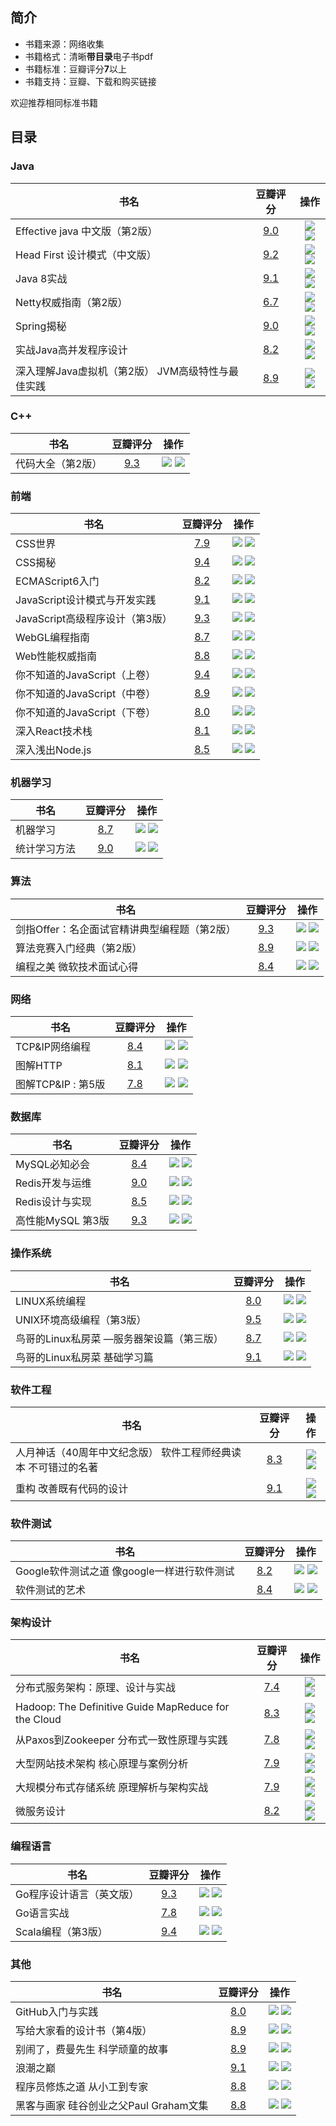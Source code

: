 
## 简介

- 书籍来源：网络收集
- 书籍格式：清晰**带目录**电子书pdf
- 书籍标准：豆瓣评分**7**以上
- 书籍支持：豆瓣、下载和购买链接

欢迎推荐相同标准书籍

## 目录

### Java

|书名|豆瓣评分|操作|
|---|:-:|:-:|
|Effective java 中文版（第2版）|[9.0](https://book.douban.com/subject/3360807/)|[![](https://raw.githubusercontent.com/guanpengchn/aaron.books/master/.helper/download.png)](https://github.com/guanpengchn/aaron.books/raw/master/Java/Effective%20java%20%E4%B8%AD%E6%96%87%E7%89%88%EF%BC%88%E7%AC%AC2%E7%89%88%EF%BC%89.pdf) [![](https://raw.githubusercontent.com/guanpengchn/aaron.books/master/.helper/buycar.png)](http://search.dangdang.com/?key=Effective%20java%20%E4%B8%AD%E6%96%87%E7%89%88%EF%BC%88%E7%AC%AC2%E7%89%88%EF%BC%89&act=input)|
|Head First 设计模式（中文版）|[9.2](https://book.douban.com/subject/2243615/)|[![](https://raw.githubusercontent.com/guanpengchn/aaron.books/master/.helper/download.png)](https://github.com/guanpengchn/aaron.books/raw/master/Java/Head%20First%20%E8%AE%BE%E8%AE%A1%E6%A8%A1%E5%BC%8F%EF%BC%88%E4%B8%AD%E6%96%87%E7%89%88%EF%BC%89.pdf) [![](https://raw.githubusercontent.com/guanpengchn/aaron.books/master/.helper/buycar.png)](http://search.dangdang.com/?key=Head%20First%20%E8%AE%BE%E8%AE%A1%E6%A8%A1%E5%BC%8F%EF%BC%88%E4%B8%AD%E6%96%87%E7%89%88%EF%BC%89&act=input)|
|Java 8实战|[9.1](https://book.douban.com/subject/26772632/)|[![](https://raw.githubusercontent.com/guanpengchn/aaron.books/master/.helper/download.png)](https://github.com/guanpengchn/aaron.books/raw/master/Java/Java%208%E5%AE%9E%E6%88%98.pdf) [![](https://raw.githubusercontent.com/guanpengchn/aaron.books/master/.helper/buycar.png)](http://search.dangdang.com/?key=Java%208%E5%AE%9E%E6%88%98&act=input)|
|Netty权威指南（第2版）|[6.7](https://book.douban.com/subject/26373138/)|[![](https://raw.githubusercontent.com/guanpengchn/aaron.books/master/.helper/download.png)](https://github.com/guanpengchn/aaron.books/raw/master/Java/Netty%E6%9D%83%E5%A8%81%E6%8C%87%E5%8D%97%EF%BC%88%E7%AC%AC2%E7%89%88%EF%BC%89.pdf) [![](https://raw.githubusercontent.com/guanpengchn/aaron.books/master/.helper/buycar.png)](http://search.dangdang.com/?key=Netty%E6%9D%83%E5%A8%81%E6%8C%87%E5%8D%97%EF%BC%88%E7%AC%AC2%E7%89%88%EF%BC%89&act=input)|
|Spring揭秘|[9.0](https://book.douban.com/subject/3897837/)|[![](https://raw.githubusercontent.com/guanpengchn/aaron.books/master/.helper/download.png)](https://github.com/guanpengchn/aaron.books/raw/master/Java/Spring%E6%8F%AD%E7%A7%98.pdf) [![](https://raw.githubusercontent.com/guanpengchn/aaron.books/master/.helper/buycar.png)](http://search.dangdang.com/?key=Spring%E6%8F%AD%E7%A7%98&act=input)|
|实战Java高并发程序设计|[8.2](https://book.douban.com/subject/26663605/)|[![](https://raw.githubusercontent.com/guanpengchn/aaron.books/master/.helper/download.png)](https://github.com/guanpengchn/aaron.books/raw/master/Java/%E5%AE%9E%E6%88%98Java%E9%AB%98%E5%B9%B6%E5%8F%91%E7%A8%8B%E5%BA%8F%E8%AE%BE%E8%AE%A1.pdf) [![](https://raw.githubusercontent.com/guanpengchn/aaron.books/master/.helper/buycar.png)](http://search.dangdang.com/?key=%E5%AE%9E%E6%88%98Java%E9%AB%98%E5%B9%B6%E5%8F%91%E7%A8%8B%E5%BA%8F%E8%AE%BE%E8%AE%A1&act=input)|
|深入理解Java虚拟机（第2版） JVM高级特性与最佳实践|[8.9](https://book.douban.com/subject/24722612/)|[![](https://raw.githubusercontent.com/guanpengchn/aaron.books/master/.helper/download.png)](https://github.com/guanpengchn/aaron.books/raw/master/Java/%E6%B7%B1%E5%85%A5%E7%90%86%E8%A7%A3Java%E8%99%9A%E6%8B%9F%E6%9C%BA%EF%BC%88%E7%AC%AC2%E7%89%88%EF%BC%89%20JVM%E9%AB%98%E7%BA%A7%E7%89%B9%E6%80%A7%E4%B8%8E%E6%9C%80%E4%BD%B3%E5%AE%9E%E8%B7%B5.pdf) [![](https://raw.githubusercontent.com/guanpengchn/aaron.books/master/.helper/buycar.png)](http://search.dangdang.com/?key=%E6%B7%B1%E5%85%A5%E7%90%86%E8%A7%A3Java%E8%99%9A%E6%8B%9F%E6%9C%BA%EF%BC%88%E7%AC%AC2%E7%89%88%EF%BC%89%20JVM%E9%AB%98%E7%BA%A7%E7%89%B9%E6%80%A7%E4%B8%8E%E6%9C%80%E4%BD%B3%E5%AE%9E%E8%B7%B5&act=input)|

### C++

|书名|豆瓣评分|操作|
|---|:-:|:-:|
|代码大全（第2版）|[9.3](https://book.douban.com/subject/1477390/)|[![](https://raw.githubusercontent.com/guanpengchn/aaron.books/master/.helper/download.png)](https://github.com/guanpengchn/aaron.books/raw/master/C++/%E4%BB%A3%E7%A0%81%E5%A4%A7%E5%85%A8%EF%BC%88%E7%AC%AC2%E7%89%88%EF%BC%89.pdf) [![](https://raw.githubusercontent.com/guanpengchn/aaron.books/master/.helper/buycar.png)](http://search.dangdang.com/?key=%E4%BB%A3%E7%A0%81%E5%A4%A7%E5%85%A8%EF%BC%88%E7%AC%AC2%E7%89%88%EF%BC%89&act=input)|

### 前端

|书名|豆瓣评分|操作|
|---|:-:|:-:|
|CSS世界|[7.9](https://book.douban.com/subject/27615777/)|[![](https://raw.githubusercontent.com/guanpengchn/aaron.books/master/.helper/download.png)](https://github.com/guanpengchn/aaron.books/raw/master/%E5%89%8D%E7%AB%AF/CSS%E4%B8%96%E7%95%8C.pdf) [![](https://raw.githubusercontent.com/guanpengchn/aaron.books/master/.helper/buycar.png)](http://search.dangdang.com/?key=CSS%E4%B8%96%E7%95%8C&act=input)|
|CSS揭秘|[9.4](https://book.douban.com/subject/26745943/)|[![](https://raw.githubusercontent.com/guanpengchn/aaron.books/master/.helper/download.png)](https://github.com/guanpengchn/aaron.books/raw/master/%E5%89%8D%E7%AB%AF/CSS%E6%8F%AD%E7%A7%98.pdf) [![](https://raw.githubusercontent.com/guanpengchn/aaron.books/master/.helper/buycar.png)](http://search.dangdang.com/?key=CSS%E6%8F%AD%E7%A7%98&act=input)|
|ECMAScript6入门|[8.2](https://book.douban.com/subject/25966265/)|[![](https://raw.githubusercontent.com/guanpengchn/aaron.books/master/.helper/download.png)](https://github.com/guanpengchn/aaron.books/raw/master/%E5%89%8D%E7%AB%AF/ECMAScript6%E5%85%A5%E9%97%A8.pdf) [![](https://raw.githubusercontent.com/guanpengchn/aaron.books/master/.helper/buycar.png)](http://search.dangdang.com/?key=ECMAScript6%E5%85%A5%E9%97%A8&act=input)|
|JavaScript设计模式与开发实践|[9.1](https://book.douban.com/subject/26382780/)|[![](https://raw.githubusercontent.com/guanpengchn/aaron.books/master/.helper/download.png)](https://github.com/guanpengchn/aaron.books/raw/master/%E5%89%8D%E7%AB%AF/JavaScript%E8%AE%BE%E8%AE%A1%E6%A8%A1%E5%BC%8F%E4%B8%8E%E5%BC%80%E5%8F%91%E5%AE%9E%E8%B7%B5.pdf) [![](https://raw.githubusercontent.com/guanpengchn/aaron.books/master/.helper/buycar.png)](http://search.dangdang.com/?key=JavaScript%E8%AE%BE%E8%AE%A1%E6%A8%A1%E5%BC%8F%E4%B8%8E%E5%BC%80%E5%8F%91%E5%AE%9E%E8%B7%B5&act=input)|
|JavaScript高级程序设计（第3版）|[9.3](https://book.douban.com/subject/10546125/)|[![](https://raw.githubusercontent.com/guanpengchn/aaron.books/master/.helper/download.png)](https://github.com/guanpengchn/aaron.books/raw/master/%E5%89%8D%E7%AB%AF/JavaScript%E9%AB%98%E7%BA%A7%E7%A8%8B%E5%BA%8F%E8%AE%BE%E8%AE%A1%EF%BC%88%E7%AC%AC3%E7%89%88%EF%BC%89.pdf) [![](https://raw.githubusercontent.com/guanpengchn/aaron.books/master/.helper/buycar.png)](http://search.dangdang.com/?key=JavaScript%E9%AB%98%E7%BA%A7%E7%A8%8B%E5%BA%8F%E8%AE%BE%E8%AE%A1%EF%BC%88%E7%AC%AC3%E7%89%88%EF%BC%89&act=input)|
|WebGL编程指南|[8.7](https://book.douban.com/subject/25909351/)|[![](https://raw.githubusercontent.com/guanpengchn/aaron.books/master/.helper/download.png)](https://github.com/guanpengchn/aaron.books/raw/master/%E5%89%8D%E7%AB%AF/WebGL%E7%BC%96%E7%A8%8B%E6%8C%87%E5%8D%97.pdf) [![](https://raw.githubusercontent.com/guanpengchn/aaron.books/master/.helper/buycar.png)](http://search.dangdang.com/?key=WebGL%E7%BC%96%E7%A8%8B%E6%8C%87%E5%8D%97&act=input)|
|Web性能权威指南|[8.8](https://book.douban.com/subject/25856314/)|[![](https://raw.githubusercontent.com/guanpengchn/aaron.books/master/.helper/download.png)](https://github.com/guanpengchn/aaron.books/raw/master/%E5%89%8D%E7%AB%AF/Web%E6%80%A7%E8%83%BD%E6%9D%83%E5%A8%81%E6%8C%87%E5%8D%97.pdf) [![](https://raw.githubusercontent.com/guanpengchn/aaron.books/master/.helper/buycar.png)](http://search.dangdang.com/?key=Web%E6%80%A7%E8%83%BD%E6%9D%83%E5%A8%81%E6%8C%87%E5%8D%97&act=input)|
|你不知道的JavaScript（上卷）|[9.4](https://book.douban.com/subject/26351021/)|[![](https://raw.githubusercontent.com/guanpengchn/aaron.books/master/.helper/download.png)](https://github.com/guanpengchn/aaron.books/raw/master/%E5%89%8D%E7%AB%AF/%E4%BD%A0%E4%B8%8D%E7%9F%A5%E9%81%93%E7%9A%84JavaScript%EF%BC%88%E4%B8%8A%E5%8D%B7%EF%BC%89.pdf) [![](https://raw.githubusercontent.com/guanpengchn/aaron.books/master/.helper/buycar.png)](http://search.dangdang.com/?key=%E4%BD%A0%E4%B8%8D%E7%9F%A5%E9%81%93%E7%9A%84JavaScript%EF%BC%88%E4%B8%8A%E5%8D%B7%EF%BC%89&act=input)|
|你不知道的JavaScript（中卷）|[8.9](https://book.douban.com/subject/26854244/)|[![](https://raw.githubusercontent.com/guanpengchn/aaron.books/master/.helper/download.png)](https://github.com/guanpengchn/aaron.books/raw/master/%E5%89%8D%E7%AB%AF/%E4%BD%A0%E4%B8%8D%E7%9F%A5%E9%81%93%E7%9A%84JavaScript%EF%BC%88%E4%B8%AD%E5%8D%B7%EF%BC%89.pdf) [![](https://raw.githubusercontent.com/guanpengchn/aaron.books/master/.helper/buycar.png)](http://search.dangdang.com/?key=%E4%BD%A0%E4%B8%8D%E7%9F%A5%E9%81%93%E7%9A%84JavaScript%EF%BC%88%E4%B8%AD%E5%8D%B7%EF%BC%89&act=input)|
|你不知道的JavaScript（下卷）|[8.0](https://book.douban.com/subject/27620408/)|[![](https://raw.githubusercontent.com/guanpengchn/aaron.books/master/.helper/download.png)](https://github.com/guanpengchn/aaron.books/raw/master/%E5%89%8D%E7%AB%AF/%E4%BD%A0%E4%B8%8D%E7%9F%A5%E9%81%93%E7%9A%84JavaScript%EF%BC%88%E4%B8%8B%E5%8D%B7%EF%BC%89.pdf) [![](https://raw.githubusercontent.com/guanpengchn/aaron.books/master/.helper/buycar.png)](http://search.dangdang.com/?key=%E4%BD%A0%E4%B8%8D%E7%9F%A5%E9%81%93%E7%9A%84JavaScript%EF%BC%88%E4%B8%8B%E5%8D%B7%EF%BC%89&act=input)|
|深入React技术栈|[8.1](https://book.douban.com/subject/26918038/)|[![](https://raw.githubusercontent.com/guanpengchn/aaron.books/master/.helper/download.png)](https://github.com/guanpengchn/aaron.books/raw/master/%E5%89%8D%E7%AB%AF/%E6%B7%B1%E5%85%A5React%E6%8A%80%E6%9C%AF%E6%A0%88.pdf) [![](https://raw.githubusercontent.com/guanpengchn/aaron.books/master/.helper/buycar.png)](http://search.dangdang.com/?key=%E6%B7%B1%E5%85%A5React%E6%8A%80%E6%9C%AF%E6%A0%88&act=input)|
|深入浅出Node.js|[8.5](https://book.douban.com/subject/25768396/)|[![](https://raw.githubusercontent.com/guanpengchn/aaron.books/master/.helper/download.png)](https://github.com/guanpengchn/aaron.books/raw/master/%E5%89%8D%E7%AB%AF/%E6%B7%B1%E5%85%A5%E6%B5%85%E5%87%BANode.js.pdf) [![](https://raw.githubusercontent.com/guanpengchn/aaron.books/master/.helper/buycar.png)](http://search.dangdang.com/?key=%E6%B7%B1%E5%85%A5%E6%B5%85%E5%87%BANode.js&act=input)|

### 机器学习

|书名|豆瓣评分|操作|
|---|:-:|:-:|
|机器学习|[8.7](https://book.douban.com/subject/26708119/)|[![](https://raw.githubusercontent.com/guanpengchn/aaron.books/master/.helper/download.png)](https://github.com/guanpengchn/aaron.books/raw/master/%E6%9C%BA%E5%99%A8%E5%AD%A6%E4%B9%A0/%E6%9C%BA%E5%99%A8%E5%AD%A6%E4%B9%A0.pdf) [![](https://raw.githubusercontent.com/guanpengchn/aaron.books/master/.helper/buycar.png)](http://search.dangdang.com/?key=%E6%9C%BA%E5%99%A8%E5%AD%A6%E4%B9%A0&act=input)|
|统计学习方法|[9.0](https://book.douban.com/subject/10590856/)|[![](https://raw.githubusercontent.com/guanpengchn/aaron.books/master/.helper/download.png)](https://github.com/guanpengchn/aaron.books/raw/master/%E6%9C%BA%E5%99%A8%E5%AD%A6%E4%B9%A0/%E7%BB%9F%E8%AE%A1%E5%AD%A6%E4%B9%A0%E6%96%B9%E6%B3%95.pdf) [![](https://raw.githubusercontent.com/guanpengchn/aaron.books/master/.helper/buycar.png)](http://search.dangdang.com/?key=%E7%BB%9F%E8%AE%A1%E5%AD%A6%E4%B9%A0%E6%96%B9%E6%B3%95&act=input)|

### 算法

|书名|豆瓣评分|操作|
|---|:-:|:-:|
|剑指Offer：名企面试官精讲典型编程题（第2版）|[9.3](https://book.douban.com/subject/27008702/)|[![](https://raw.githubusercontent.com/guanpengchn/aaron.books/master/.helper/download.png)](https://github.com/guanpengchn/aaron.books/raw/master/%E7%AE%97%E6%B3%95/%E5%89%91%E6%8C%87Offer%EF%BC%9A%E5%90%8D%E4%BC%81%E9%9D%A2%E8%AF%95%E5%AE%98%E7%B2%BE%E8%AE%B2%E5%85%B8%E5%9E%8B%E7%BC%96%E7%A8%8B%E9%A2%98%EF%BC%88%E7%AC%AC2%E7%89%88%EF%BC%89.pdf) [![](https://raw.githubusercontent.com/guanpengchn/aaron.books/master/.helper/buycar.png)](http://search.dangdang.com/?key=%E5%89%91%E6%8C%87Offer%EF%BC%9A%E5%90%8D%E4%BC%81%E9%9D%A2%E8%AF%95%E5%AE%98%E7%B2%BE%E8%AE%B2%E5%85%B8%E5%9E%8B%E7%BC%96%E7%A8%8B%E9%A2%98%EF%BC%88%E7%AC%AC2%E7%89%88%EF%BC%89&act=input)|
|算法竞赛入门经典（第2版）|[8.9](https://book.douban.com/subject/25902102/)|[![](https://raw.githubusercontent.com/guanpengchn/aaron.books/master/.helper/download.png)](https://github.com/guanpengchn/aaron.books/raw/master/%E7%AE%97%E6%B3%95/%E7%AE%97%E6%B3%95%E7%AB%9E%E8%B5%9B%E5%85%A5%E9%97%A8%E7%BB%8F%E5%85%B8%EF%BC%88%E7%AC%AC2%E7%89%88%EF%BC%89.pdf) [![](https://raw.githubusercontent.com/guanpengchn/aaron.books/master/.helper/buycar.png)](http://search.dangdang.com/?key=%E7%AE%97%E6%B3%95%E7%AB%9E%E8%B5%9B%E5%85%A5%E9%97%A8%E7%BB%8F%E5%85%B8%EF%BC%88%E7%AC%AC2%E7%89%88%EF%BC%89&act=input)|
|编程之美 微软技术面试心得|[8.4](https://book.douban.com/subject/3004255/)|[![](https://raw.githubusercontent.com/guanpengchn/aaron.books/master/.helper/download.png)](https://github.com/guanpengchn/aaron.books/raw/master/%E7%AE%97%E6%B3%95/%E7%BC%96%E7%A8%8B%E4%B9%8B%E7%BE%8E%20%E5%BE%AE%E8%BD%AF%E6%8A%80%E6%9C%AF%E9%9D%A2%E8%AF%95%E5%BF%83%E5%BE%97.pdf) [![](https://raw.githubusercontent.com/guanpengchn/aaron.books/master/.helper/buycar.png)](http://search.dangdang.com/?key=%E7%BC%96%E7%A8%8B%E4%B9%8B%E7%BE%8E%20%E5%BE%AE%E8%BD%AF%E6%8A%80%E6%9C%AF%E9%9D%A2%E8%AF%95%E5%BF%83%E5%BE%97&act=input)|

### 网络

|书名|豆瓣评分|操作|
|---|:-:|:-:|
|TCP&IP网络编程|[8.4](https://book.douban.com/subject/25911735/)|[![](https://raw.githubusercontent.com/guanpengchn/aaron.books/master/.helper/download.png)](https://github.com/guanpengchn/aaron.books/raw/master/%E7%BD%91%E7%BB%9C/TCP&IP%E7%BD%91%E7%BB%9C%E7%BC%96%E7%A8%8B.pdf) [![](https://raw.githubusercontent.com/guanpengchn/aaron.books/master/.helper/buycar.png)](http://search.dangdang.com/?key=TCP&IP%E7%BD%91%E7%BB%9C%E7%BC%96%E7%A8%8B&act=input)|
|图解HTTP|[8.1](https://book.douban.com/subject/25863515/)|[![](https://raw.githubusercontent.com/guanpengchn/aaron.books/master/.helper/download.png)](https://github.com/guanpengchn/aaron.books/raw/master/%E7%BD%91%E7%BB%9C/%E5%9B%BE%E8%A7%A3HTTP.pdf) [![](https://raw.githubusercontent.com/guanpengchn/aaron.books/master/.helper/buycar.png)](http://search.dangdang.com/?key=%E5%9B%BE%E8%A7%A3HTTP&act=input)|
|图解TCP&IP : 第5版|[7.8](https://book.douban.com/subject/24737674/)|[![](https://raw.githubusercontent.com/guanpengchn/aaron.books/master/.helper/download.png)](https://github.com/guanpengchn/aaron.books/raw/master/%E7%BD%91%E7%BB%9C/%E5%9B%BE%E8%A7%A3TCP&IP%20:%20%E7%AC%AC5%E7%89%88.pdf) [![](https://raw.githubusercontent.com/guanpengchn/aaron.books/master/.helper/buycar.png)](http://search.dangdang.com/?key=%E5%9B%BE%E8%A7%A3TCP&IP%20:%20%E7%AC%AC5%E7%89%88&act=input)|

### 数据库

|书名|豆瓣评分|操作|
|---|:-:|:-:|
|MySQL必知必会|[8.4](https://book.douban.com/subject/3354490/)|[![](https://raw.githubusercontent.com/guanpengchn/aaron.books/master/.helper/download.png)](https://github.com/guanpengchn/aaron.books/raw/master/%E6%95%B0%E6%8D%AE%E5%BA%93/MySQL%E5%BF%85%E7%9F%A5%E5%BF%85%E4%BC%9A.pdf) [![](https://raw.githubusercontent.com/guanpengchn/aaron.books/master/.helper/buycar.png)](http://search.dangdang.com/?key=MySQL%E5%BF%85%E7%9F%A5%E5%BF%85%E4%BC%9A&act=input)|
|Redis开发与运维|[9.0](https://book.douban.com/subject/26971561/)|[![](https://raw.githubusercontent.com/guanpengchn/aaron.books/master/.helper/download.png)](https://github.com/guanpengchn/aaron.books/raw/master/%E6%95%B0%E6%8D%AE%E5%BA%93/Redis%E5%BC%80%E5%8F%91%E4%B8%8E%E8%BF%90%E7%BB%B4.pdf) [![](https://raw.githubusercontent.com/guanpengchn/aaron.books/master/.helper/buycar.png)](http://search.dangdang.com/?key=Redis%E5%BC%80%E5%8F%91%E4%B8%8E%E8%BF%90%E7%BB%B4&act=input)|
|Redis设计与实现|[8.5](https://book.douban.com/subject/25900156/)|[![](https://raw.githubusercontent.com/guanpengchn/aaron.books/master/.helper/download.png)](https://github.com/guanpengchn/aaron.books/raw/master/%E6%95%B0%E6%8D%AE%E5%BA%93/Redis%E8%AE%BE%E8%AE%A1%E4%B8%8E%E5%AE%9E%E7%8E%B0.pdf) [![](https://raw.githubusercontent.com/guanpengchn/aaron.books/master/.helper/buycar.png)](http://search.dangdang.com/?key=Redis%E8%AE%BE%E8%AE%A1%E4%B8%8E%E5%AE%9E%E7%8E%B0&act=input)|
|高性能MySQL 第3版|[9.3](https://book.douban.com/subject/23008813/)|[![](https://raw.githubusercontent.com/guanpengchn/aaron.books/master/.helper/download.png)](https://github.com/guanpengchn/aaron.books/raw/master/%E6%95%B0%E6%8D%AE%E5%BA%93/%E9%AB%98%E6%80%A7%E8%83%BDMySQL%20%E7%AC%AC3%E7%89%88.pdf) [![](https://raw.githubusercontent.com/guanpengchn/aaron.books/master/.helper/buycar.png)](http://search.dangdang.com/?key=%E9%AB%98%E6%80%A7%E8%83%BDMySQL%20%E7%AC%AC3%E7%89%88&act=input)|

### 操作系统

|书名|豆瓣评分|操作|
|---|:-:|:-:|
|LINUX系统编程|[8.0](https://book.douban.com/subject/3907181/)|[![](https://raw.githubusercontent.com/guanpengchn/aaron.books/master/.helper/download.png)](https://github.com/guanpengchn/aaron.books/raw/master/%E6%93%8D%E4%BD%9C%E7%B3%BB%E7%BB%9F/LINUX%E7%B3%BB%E7%BB%9F%E7%BC%96%E7%A8%8B.pdf) [![](https://raw.githubusercontent.com/guanpengchn/aaron.books/master/.helper/buycar.png)](http://search.dangdang.com/?key=LINUX%E7%B3%BB%E7%BB%9F%E7%BC%96%E7%A8%8B&act=input)|
|UNIX环境高级编程（第3版）|[9.5](https://book.douban.com/subject/25900403/)|[![](https://raw.githubusercontent.com/guanpengchn/aaron.books/master/.helper/download.png)](https://github.com/guanpengchn/aaron.books/raw/master/%E6%93%8D%E4%BD%9C%E7%B3%BB%E7%BB%9F/UNIX%E7%8E%AF%E5%A2%83%E9%AB%98%E7%BA%A7%E7%BC%96%E7%A8%8B%EF%BC%88%E7%AC%AC3%E7%89%88%EF%BC%89.pdf) [![](https://raw.githubusercontent.com/guanpengchn/aaron.books/master/.helper/buycar.png)](http://search.dangdang.com/?key=UNIX%E7%8E%AF%E5%A2%83%E9%AB%98%E7%BA%A7%E7%BC%96%E7%A8%8B%EF%BC%88%E7%AC%AC3%E7%89%88%EF%BC%89&act=input)|
|鸟哥的Linux私房菜 —服务器架设篇（第三版）|[8.7](https://book.douban.com/subject/10794788/)|[![](https://raw.githubusercontent.com/guanpengchn/aaron.books/master/.helper/download.png)](https://github.com/guanpengchn/aaron.books/raw/master/%E6%93%8D%E4%BD%9C%E7%B3%BB%E7%BB%9F/%E9%B8%9F%E5%93%A5%E7%9A%84Linux%E7%A7%81%E6%88%BF%E8%8F%9C%20%E2%80%94%E6%9C%8D%E5%8A%A1%E5%99%A8%E6%9E%B6%E8%AE%BE%E7%AF%87%EF%BC%88%E7%AC%AC%E4%B8%89%E7%89%88%EF%BC%89.pdf) [![](https://raw.githubusercontent.com/guanpengchn/aaron.books/master/.helper/buycar.png)](http://search.dangdang.com/?key=%E9%B8%9F%E5%93%A5%E7%9A%84Linux%E7%A7%81%E6%88%BF%E8%8F%9C%20%E2%80%94%E6%9C%8D%E5%8A%A1%E5%99%A8%E6%9E%B6%E8%AE%BE%E7%AF%87%EF%BC%88%E7%AC%AC%E4%B8%89%E7%89%88%EF%BC%89&act=input)|
|鸟哥的Linux私房菜 基础学习篇|[9.1](https://book.douban.com/subject/4889838/)|[![](https://raw.githubusercontent.com/guanpengchn/aaron.books/master/.helper/download.png)](https://github.com/guanpengchn/aaron.books/raw/master/%E6%93%8D%E4%BD%9C%E7%B3%BB%E7%BB%9F/%E9%B8%9F%E5%93%A5%E7%9A%84Linux%E7%A7%81%E6%88%BF%E8%8F%9C%20%E5%9F%BA%E7%A1%80%E5%AD%A6%E4%B9%A0%E7%AF%87.pdf) [![](https://raw.githubusercontent.com/guanpengchn/aaron.books/master/.helper/buycar.png)](http://search.dangdang.com/?key=%E9%B8%9F%E5%93%A5%E7%9A%84Linux%E7%A7%81%E6%88%BF%E8%8F%9C%20%E5%9F%BA%E7%A1%80%E5%AD%A6%E4%B9%A0%E7%AF%87&act=input)|

### 软件工程

|书名|豆瓣评分|操作|
|---|:-:|:-:|
|人月神话（40周年中文纪念版） 软件工程师经典读本 不可错过的名著|[8.3](https://book.douban.com/subject/26358448/)|[![](https://raw.githubusercontent.com/guanpengchn/aaron.books/master/.helper/download.png)](https://github.com/guanpengchn/aaron.books/raw/master/%E8%BD%AF%E4%BB%B6%E5%B7%A5%E7%A8%8B/%E4%BA%BA%E6%9C%88%E7%A5%9E%E8%AF%9D%EF%BC%8840%E5%91%A8%E5%B9%B4%E4%B8%AD%E6%96%87%E7%BA%AA%E5%BF%B5%E7%89%88%EF%BC%89%20%E8%BD%AF%E4%BB%B6%E5%B7%A5%E7%A8%8B%E5%B8%88%E7%BB%8F%E5%85%B8%E8%AF%BB%E6%9C%AC%20%E4%B8%8D%E5%8F%AF%E9%94%99%E8%BF%87%E7%9A%84%E5%90%8D%E8%91%97.pdf) [![](https://raw.githubusercontent.com/guanpengchn/aaron.books/master/.helper/buycar.png)](http://search.dangdang.com/?key=%E4%BA%BA%E6%9C%88%E7%A5%9E%E8%AF%9D%EF%BC%8840%E5%91%A8%E5%B9%B4%E4%B8%AD%E6%96%87%E7%BA%AA%E5%BF%B5%E7%89%88%EF%BC%89%20%E8%BD%AF%E4%BB%B6%E5%B7%A5%E7%A8%8B%E5%B8%88%E7%BB%8F%E5%85%B8%E8%AF%BB%E6%9C%AC%20%E4%B8%8D%E5%8F%AF%E9%94%99%E8%BF%87%E7%9A%84%E5%90%8D%E8%91%97&act=input)|
|重构 改善既有代码的设计|[9.1](https://book.douban.com/subject/4262627/)|[![](https://raw.githubusercontent.com/guanpengchn/aaron.books/master/.helper/download.png)](https://github.com/guanpengchn/aaron.books/raw/master/%E8%BD%AF%E4%BB%B6%E5%B7%A5%E7%A8%8B/%E9%87%8D%E6%9E%84%20%E6%94%B9%E5%96%84%E6%97%A2%E6%9C%89%E4%BB%A3%E7%A0%81%E7%9A%84%E8%AE%BE%E8%AE%A1.pdf) [![](https://raw.githubusercontent.com/guanpengchn/aaron.books/master/.helper/buycar.png)](http://search.dangdang.com/?key=%E9%87%8D%E6%9E%84%20%E6%94%B9%E5%96%84%E6%97%A2%E6%9C%89%E4%BB%A3%E7%A0%81%E7%9A%84%E8%AE%BE%E8%AE%A1&act=input)|

### 软件测试

|书名|豆瓣评分|操作|
|---|:-:|:-:|
|Google软件测试之道 像google一样进行软件测试|[8.2](https://book.douban.com/subject/25742200/)|[![](https://raw.githubusercontent.com/guanpengchn/aaron.books/master/.helper/download.png)](https://github.com/guanpengchn/aaron.books/raw/master/%E8%BD%AF%E4%BB%B6%E6%B5%8B%E8%AF%95/Google%E8%BD%AF%E4%BB%B6%E6%B5%8B%E8%AF%95%E4%B9%8B%E9%81%93%20%E5%83%8Fgoogle%E4%B8%80%E6%A0%B7%E8%BF%9B%E8%A1%8C%E8%BD%AF%E4%BB%B6%E6%B5%8B%E8%AF%95.pdf) [![](https://raw.githubusercontent.com/guanpengchn/aaron.books/master/.helper/buycar.png)](http://search.dangdang.com/?key=Google%E8%BD%AF%E4%BB%B6%E6%B5%8B%E8%AF%95%E4%B9%8B%E9%81%93%20%E5%83%8Fgoogle%E4%B8%80%E6%A0%B7%E8%BF%9B%E8%A1%8C%E8%BD%AF%E4%BB%B6%E6%B5%8B%E8%AF%95&act=input)|
|软件测试的艺术|[8.4](https://book.douban.com/subject/1445661/)|[![](https://raw.githubusercontent.com/guanpengchn/aaron.books/master/.helper/download.png)](https://github.com/guanpengchn/aaron.books/raw/master/%E8%BD%AF%E4%BB%B6%E6%B5%8B%E8%AF%95/%E8%BD%AF%E4%BB%B6%E6%B5%8B%E8%AF%95%E7%9A%84%E8%89%BA%E6%9C%AF.pdf) [![](https://raw.githubusercontent.com/guanpengchn/aaron.books/master/.helper/buycar.png)](http://search.dangdang.com/?key=%E8%BD%AF%E4%BB%B6%E6%B5%8B%E8%AF%95%E7%9A%84%E8%89%BA%E6%9C%AF&act=input)|

### 架构设计

|书名|豆瓣评分|操作|
|---|:-:|:-:|
|分布式服务架构：原理、设计与实战|[7.4](https://book.douban.com/subject/27091029/)|[![](https://raw.githubusercontent.com/guanpengchn/aaron.books/master/.helper/download.png)](https://github.com/guanpengchn/aaron.books/raw/master/%E6%9E%B6%E6%9E%84%E8%AE%BE%E8%AE%A1/%E5%88%86%E5%B8%83%E5%BC%8F%E6%9C%8D%E5%8A%A1%E6%9E%B6%E6%9E%84%EF%BC%9A%E5%8E%9F%E7%90%86%E3%80%81%E8%AE%BE%E8%AE%A1%E4%B8%8E%E5%AE%9E%E6%88%98.pdf) [![](https://raw.githubusercontent.com/guanpengchn/aaron.books/master/.helper/buycar.png)](http://search.dangdang.com/?key=%E5%88%86%E5%B8%83%E5%BC%8F%E6%9C%8D%E5%8A%A1%E6%9E%B6%E6%9E%84%EF%BC%9A%E5%8E%9F%E7%90%86%E3%80%81%E8%AE%BE%E8%AE%A1%E4%B8%8E%E5%AE%9E%E6%88%98&act=input)|
|Hadoop: The Definitive Guide MapReduce for the Cloud|[8.3](https://book.douban.com/subject/3220004/)|[![](https://raw.githubusercontent.com/guanpengchn/aaron.books/master/.helper/download.png)](https://github.com/guanpengchn/aaron.books/raw/master/%E6%9E%B6%E6%9E%84%E8%AE%BE%E8%AE%A1/Hadoop:%20The%20Definitive%20Guide%20MapReduce%20for%20the%20Cloud.pdf) [![](https://raw.githubusercontent.com/guanpengchn/aaron.books/master/.helper/buycar.png)](http://search.dangdang.com/?key=Hadoop:%20The%20Definitive%20Guide%20MapReduce%20for%20the%20Cloud&act=input)|
|从Paxos到Zookeeper 分布式一致性原理与实践|[7.8](https://book.douban.com/subject/26292004/)|[![](https://raw.githubusercontent.com/guanpengchn/aaron.books/master/.helper/download.png)](https://github.com/guanpengchn/aaron.books/raw/master/%E6%9E%B6%E6%9E%84%E8%AE%BE%E8%AE%A1/%E4%BB%8EPaxos%E5%88%B0Zookeeper%20%E5%88%86%E5%B8%83%E5%BC%8F%E4%B8%80%E8%87%B4%E6%80%A7%E5%8E%9F%E7%90%86%E4%B8%8E%E5%AE%9E%E8%B7%B5.pdf) [![](https://raw.githubusercontent.com/guanpengchn/aaron.books/master/.helper/buycar.png)](http://search.dangdang.com/?key=%E4%BB%8EPaxos%E5%88%B0Zookeeper%20%E5%88%86%E5%B8%83%E5%BC%8F%E4%B8%80%E8%87%B4%E6%80%A7%E5%8E%9F%E7%90%86%E4%B8%8E%E5%AE%9E%E8%B7%B5&act=input)|
|大型网站技术架构 核心原理与案例分析|[7.9](https://book.douban.com/subject/25723064/)|[![](https://raw.githubusercontent.com/guanpengchn/aaron.books/master/.helper/download.png)](https://github.com/guanpengchn/aaron.books/raw/master/%E6%9E%B6%E6%9E%84%E8%AE%BE%E8%AE%A1/%E5%A4%A7%E5%9E%8B%E7%BD%91%E7%AB%99%E6%8A%80%E6%9C%AF%E6%9E%B6%E6%9E%84%20%E6%A0%B8%E5%BF%83%E5%8E%9F%E7%90%86%E4%B8%8E%E6%A1%88%E4%BE%8B%E5%88%86%E6%9E%90.pdf) [![](https://raw.githubusercontent.com/guanpengchn/aaron.books/master/.helper/buycar.png)](http://search.dangdang.com/?key=%E5%A4%A7%E5%9E%8B%E7%BD%91%E7%AB%99%E6%8A%80%E6%9C%AF%E6%9E%B6%E6%9E%84%20%E6%A0%B8%E5%BF%83%E5%8E%9F%E7%90%86%E4%B8%8E%E6%A1%88%E4%BE%8B%E5%88%86%E6%9E%90&act=input)|
|大规模分布式存储系统 原理解析与架构实战|[7.9](https://book.douban.com/subject/25723658/)|[![](https://raw.githubusercontent.com/guanpengchn/aaron.books/master/.helper/download.png)](https://github.com/guanpengchn/aaron.books/raw/master/%E6%9E%B6%E6%9E%84%E8%AE%BE%E8%AE%A1/%E5%A4%A7%E8%A7%84%E6%A8%A1%E5%88%86%E5%B8%83%E5%BC%8F%E5%AD%98%E5%82%A8%E7%B3%BB%E7%BB%9F%20%E5%8E%9F%E7%90%86%E8%A7%A3%E6%9E%90%E4%B8%8E%E6%9E%B6%E6%9E%84%E5%AE%9E%E6%88%98.pdf) [![](https://raw.githubusercontent.com/guanpengchn/aaron.books/master/.helper/buycar.png)](http://search.dangdang.com/?key=%E5%A4%A7%E8%A7%84%E6%A8%A1%E5%88%86%E5%B8%83%E5%BC%8F%E5%AD%98%E5%82%A8%E7%B3%BB%E7%BB%9F%20%E5%8E%9F%E7%90%86%E8%A7%A3%E6%9E%90%E4%B8%8E%E6%9E%B6%E6%9E%84%E5%AE%9E%E6%88%98&act=input)|
|微服务设计|[8.2](https://book.douban.com/subject/26772677/)|[![](https://raw.githubusercontent.com/guanpengchn/aaron.books/master/.helper/download.png)](https://github.com/guanpengchn/aaron.books/raw/master/%E6%9E%B6%E6%9E%84%E8%AE%BE%E8%AE%A1/%E5%BE%AE%E6%9C%8D%E5%8A%A1%E8%AE%BE%E8%AE%A1.pdf) [![](https://raw.githubusercontent.com/guanpengchn/aaron.books/master/.helper/buycar.png)](http://search.dangdang.com/?key=%E5%BE%AE%E6%9C%8D%E5%8A%A1%E8%AE%BE%E8%AE%A1&act=input)|

### 编程语言

|书名|豆瓣评分|操作|
|---|:-:|:-:|
|Go程序设计语言（英文版）|[9.3](https://book.douban.com/subject/26859123/)|[![](https://raw.githubusercontent.com/guanpengchn/aaron.books/master/.helper/download.png)](https://github.com/guanpengchn/aaron.books/raw/master/%E7%BC%96%E7%A8%8B%E8%AF%AD%E8%A8%80/Go%E7%A8%8B%E5%BA%8F%E8%AE%BE%E8%AE%A1%E8%AF%AD%E8%A8%80%EF%BC%88%E8%8B%B1%E6%96%87%E7%89%88%EF%BC%89.pdf) [![](https://raw.githubusercontent.com/guanpengchn/aaron.books/master/.helper/buycar.png)](http://search.dangdang.com/?key=Go%E7%A8%8B%E5%BA%8F%E8%AE%BE%E8%AE%A1%E8%AF%AD%E8%A8%80%EF%BC%88%E8%8B%B1%E6%96%87%E7%89%88%EF%BC%89&act=input)|
|Go语言实战|[7.8](https://book.douban.com/subject/27015617/)|[![](https://raw.githubusercontent.com/guanpengchn/aaron.books/master/.helper/download.png)](https://github.com/guanpengchn/aaron.books/raw/master/%E7%BC%96%E7%A8%8B%E8%AF%AD%E8%A8%80/Go%E8%AF%AD%E8%A8%80%E5%AE%9E%E6%88%98.pdf) [![](https://raw.githubusercontent.com/guanpengchn/aaron.books/master/.helper/buycar.png)](http://search.dangdang.com/?key=Go%E8%AF%AD%E8%A8%80%E5%AE%9E%E6%88%98&act=input)|
|Scala编程（第3版）|[9.4](https://book.douban.com/subject/27591387/)|[![](https://raw.githubusercontent.com/guanpengchn/aaron.books/master/.helper/download.png)](https://github.com/guanpengchn/aaron.books/raw/master/%E7%BC%96%E7%A8%8B%E8%AF%AD%E8%A8%80/Scala%E7%BC%96%E7%A8%8B%EF%BC%88%E7%AC%AC3%E7%89%88%EF%BC%89.pdf) [![](https://raw.githubusercontent.com/guanpengchn/aaron.books/master/.helper/buycar.png)](http://search.dangdang.com/?key=Scala%E7%BC%96%E7%A8%8B%EF%BC%88%E7%AC%AC3%E7%89%88%EF%BC%89&act=input)|

### 其他

|书名|豆瓣评分|操作|
|---|:-:|:-:|
|GitHub入门与实践|[8.0](https://book.douban.com/subject/26462816/)|[![](https://raw.githubusercontent.com/guanpengchn/aaron.books/master/.helper/download.png)](https://github.com/guanpengchn/aaron.books/raw/master/%E5%85%B6%E4%BB%96/GitHub%E5%85%A5%E9%97%A8%E4%B8%8E%E5%AE%9E%E8%B7%B5.pdf) [![](https://raw.githubusercontent.com/guanpengchn/aaron.books/master/.helper/buycar.png)](http://search.dangdang.com/?key=GitHub%E5%85%A5%E9%97%A8%E4%B8%8E%E5%AE%9E%E8%B7%B5&act=input)|
|写给大家看的设计书（第4版）|[8.9](https://book.douban.com/subject/26664522/)|[![](https://raw.githubusercontent.com/guanpengchn/aaron.books/master/.helper/download.png)](https://github.com/guanpengchn/aaron.books/raw/master/%E5%85%B6%E4%BB%96/%E5%86%99%E7%BB%99%E5%A4%A7%E5%AE%B6%E7%9C%8B%E7%9A%84%E8%AE%BE%E8%AE%A1%E4%B9%A6%EF%BC%88%E7%AC%AC4%E7%89%88%EF%BC%89.pdf) [![](https://raw.githubusercontent.com/guanpengchn/aaron.books/master/.helper/buycar.png)](http://search.dangdang.com/?key=%E5%86%99%E7%BB%99%E5%A4%A7%E5%AE%B6%E7%9C%8B%E7%9A%84%E8%AE%BE%E8%AE%A1%E4%B9%A6%EF%BC%88%E7%AC%AC4%E7%89%88%EF%BC%89&act=input)|
|别闹了，费曼先生 科学顽童的故事|[8.9](https://book.douban.com/subject/1037602/)|[![](https://raw.githubusercontent.com/guanpengchn/aaron.books/master/.helper/download.png)](https://github.com/guanpengchn/aaron.books/raw/master/%E5%85%B6%E4%BB%96/%E5%88%AB%E9%97%B9%E4%BA%86%EF%BC%8C%E8%B4%B9%E6%9B%BC%E5%85%88%E7%94%9F%20%E7%A7%91%E5%AD%A6%E9%A1%BD%E7%AB%A5%E7%9A%84%E6%95%85%E4%BA%8B.pdf) [![](https://raw.githubusercontent.com/guanpengchn/aaron.books/master/.helper/buycar.png)](http://search.dangdang.com/?key=%E5%88%AB%E9%97%B9%E4%BA%86%EF%BC%8C%E8%B4%B9%E6%9B%BC%E5%85%88%E7%94%9F%20%E7%A7%91%E5%AD%A6%E9%A1%BD%E7%AB%A5%E7%9A%84%E6%95%85%E4%BA%8B&act=input)|
|浪潮之巅|[9.1](https://book.douban.com/subject/6709783/)|[![](https://raw.githubusercontent.com/guanpengchn/aaron.books/master/.helper/download.png)](https://github.com/guanpengchn/aaron.books/raw/master/%E5%85%B6%E4%BB%96/%E6%B5%AA%E6%BD%AE%E4%B9%8B%E5%B7%85.pdf) [![](https://raw.githubusercontent.com/guanpengchn/aaron.books/master/.helper/buycar.png)](http://search.dangdang.com/?key=%E6%B5%AA%E6%BD%AE%E4%B9%8B%E5%B7%85&act=input)|
|程序员修炼之道 从小工到专家|[8.8](https://book.douban.com/subject/5387402/)|[![](https://raw.githubusercontent.com/guanpengchn/aaron.books/master/.helper/download.png)](https://github.com/guanpengchn/aaron.books/raw/master/%E5%85%B6%E4%BB%96/%E7%A8%8B%E5%BA%8F%E5%91%98%E4%BF%AE%E7%82%BC%E4%B9%8B%E9%81%93%20%E4%BB%8E%E5%B0%8F%E5%B7%A5%E5%88%B0%E4%B8%93%E5%AE%B6.pdf) [![](https://raw.githubusercontent.com/guanpengchn/aaron.books/master/.helper/buycar.png)](http://search.dangdang.com/?key=%E7%A8%8B%E5%BA%8F%E5%91%98%E4%BF%AE%E7%82%BC%E4%B9%8B%E9%81%93%20%E4%BB%8E%E5%B0%8F%E5%B7%A5%E5%88%B0%E4%B8%93%E5%AE%B6&act=input)|
|黑客与画家 硅谷创业之父Paul Graham文集|[8.8](https://book.douban.com/subject/6021440/)|[![](https://raw.githubusercontent.com/guanpengchn/aaron.books/master/.helper/download.png)](https://github.com/guanpengchn/aaron.books/raw/master/%E5%85%B6%E4%BB%96/%E9%BB%91%E5%AE%A2%E4%B8%8E%E7%94%BB%E5%AE%B6%20%E7%A1%85%E8%B0%B7%E5%88%9B%E4%B8%9A%E4%B9%8B%E7%88%B6Paul%20Graham%E6%96%87%E9%9B%86.pdf) [![](https://raw.githubusercontent.com/guanpengchn/aaron.books/master/.helper/buycar.png)](http://search.dangdang.com/?key=%E9%BB%91%E5%AE%A2%E4%B8%8E%E7%94%BB%E5%AE%B6%20%E7%A1%85%E8%B0%B7%E5%88%9B%E4%B8%9A%E4%B9%8B%E7%88%B6Paul%20Graham%E6%96%87%E9%9B%86&act=input)|
